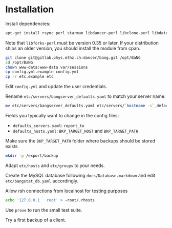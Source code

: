 Installation
============

Install dependencies:

```sh
apt-get install rsync perl starman libdancer-perl libclone-perl libdatetime-perl libdbi-perl libfile-find-rule-perl libforks-perl libjson-perl liblist-moreutils-perl liblocale-gettext-perl libmail-sendmail-perl libdbd-mysql-perl libmodule-refresh-perl libtemplate-perl libyaml-tiny-perl libmime-lite-perl libnet-ldap-perl rsh-redone-server rsh-redone-client
```

Note that `libforks-perl` must be version 0.35 or later. If your distribution ships an older version, you should install the module from cpan.

```sh
git clone git@gitlab.phys.ethz.ch:dancer/bang.git /opt/BaNG
cd /opt/BaNG
chown www-data:www-data var/sessions
cp config.yml.example config.yml
cp -r etc.example etc
```

Edit `config.yml` and update the user credentials.

Rename `etc/servers/bangserver_defaults.yaml` to match your server name.

```sh
mv etc/servers/bangserver_defaults.yaml etc/servers/`hostname -s`_defaults.yaml
```

Fields you typically want to change in the config files:

  * `defaults_servers.yaml`: `report_to`
  * `defaults_hosts.yaml`: `BKP_TARGET_HOST` and `BKP_TARGET_PATH`

Make sure the `BKP_TARGET_PATH` folder where backups should be stored exists

```sh
mkdir -p /export/backup
```

Adapt `etc/hosts` and `etc/groups` to your needs.

Create the MySQL database following `docs/Database.markdown` and edit `etc/bangstat_db.yaml` accordingly.

Allow rsh connections from localhost for testing purposes

```sh
echo '127.0.0.1   root' > ~root/.rhosts
```

Use `prove` to run the small test suite.

Try a first backup of a client.

